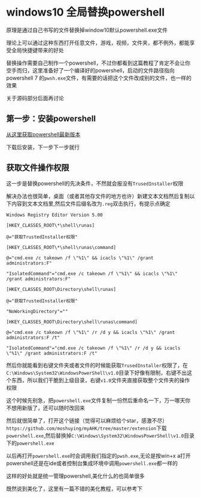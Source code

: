 
# windows10 全局替换powershell

原理是通过自己书写的文件替换掉window10默认powershell.exe文件

理论上可以通过这种东西打开任意文件，游戏，视频，文件夹，都不例外，都能享受全局快捷键带来的好处

替换操作需要自己制作一个powershell，不过你都看到这篇教程了肯定不会让你空手而归，这里准备好了一个编译好的powershell，启动的文件路径指向powershell 7 的`pwsh.exe`文件，有需要的话把这个文件改成别的文件，也一样的效果

关于源码部分后面再讨论

## 第一步：安装powershell

[从这里获取powershell最新版本](https://github.com/PowerShell/PowerShell/releases)

下载后安装，下一步下一步就行

## 获取文件操作权限

这一步是替换powershell的先决条件，不然就会报没有`TrusedInstaller`权限

解决办法也很简单，桌面（或者其他存文件的地方也许）新建文本文档然后复制以下内容到文本文档里,然后文件后缀名改为`.reg`双击执行，有提示点确定

```reg
Windows Registry Editor Version 5.00

[HKEY_CLASSES_ROOT\*\shell\runas]

@="获取TrustedInstaller权限"

[HKEY_CLASSES_ROOT\*\shell\runas\command]

@="cmd.exe /c takeown /f \"%1\" && icacls \"%1\" /grant administrators:F"

"IsolatedCommand"="cmd.exe /c takeown /f \"%1\" && icacls \"%1\" /grant administrators:F"

[HKEY_CLASSES_ROOT\Directory\shell\runas]

@="获取TrustedInstaller权限"

"NoWorkingDirectory"=""

[HKEY_CLASSES_ROOT\Directory\shell\runas\command]

@="cmd.exe /c takeown /f \"%1\" /r /d y && icacls \"%1\" /grant administrators:F /t"

"IsolatedCommand"="cmd.exe /c takeown /f \"%1\" /r /d y && icacls \"%1\" /grant administrators:F /t"
```

然后你就能看到右键文件夹或者文件的时候能获取`TrusedInstaller`权限了，在`C:\Windows\System32\WindowsPowerShell\v1.0`目录下好像有限制，右键不出这个东西，所以我们干脆到上级目录，右键`v1.0`文件夹直接获取整个文件夹的操作权限

这个时候先别急，把`powershell.exe`文件复制一份然后重命名一下，万一哪天你不想用新版了，还可以随时改回来

然后就很简单了，打开这个链接（觉得可以麻烦给个star，感激不尽）`https://github.com/moshuying/myAHK/tree/master/extension`下载`powershell.exe`,然后替换掉`C:\Windows\System32\WindowsPowerShell\v1.0`目录下的`powershell.exe`


以后再打开`powershell.exe`时会调用我们指定的`pwsh.exe`,无论是按win+x a打开powershell还是在ide或者控制台集成环境中调用`powershell.exe`都一样的

这样的好处就是统一管理powershell,美化什么的也简单很多

既然说到美化了，这里有一篇不错的美化教程，可以参考下
